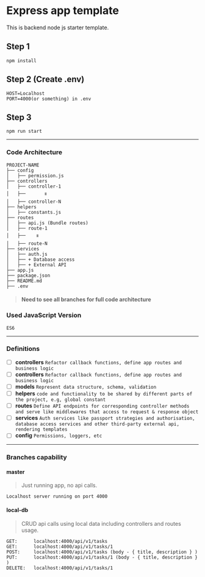 # Express app template
This is backend node js starter template.


## Step 1
    npm install
        
## Step 2 (Create .env)
    HOST=Localhost
    PORT=4000(or something) in .env
    
## Step 3
    npm run start
    
---

### Code Architecture 
```
PROJECT-NAME
├── config
│   ├── permission.js
├── controllers
│   ├── controller-1
│   ├──       ။
│   ├── controller-N
├── helpers
│   ├── constants.js
├── routes
│   ├── api.js (Bundle routes)
│   ├── route-1
│   ├──    ။
│   ├── route-N
├── services
│   ├── auth.js
│   ├── + Database access
│   ├── + External API
├── app.js
├── package.json
├── README.md
├── .env
```

> #### Need to see all branches for full code architecture

### Used JavaScript Version
    ES6

---
### Definitions
 - [ ] **controllers** `Refactor callback functions, define app routes and business logic`
 - [ ] **controllers** `Refactor callback functions, define app routes and business logic`
 - [ ] **models** `Represent data structure, schema, validation`
 - [ ] **helpers** `code and functionality to be shared by different parts of the project, e.g, global constant`
 - [ ] **routes** `Define API endpoints for corresponding controller methods and serve like middlewares that access to request & response object`
 - [ ] **services** `Auth services like passport strategies and authorisation, database access services and other third-party external api, rendering templates`
 - [ ] **config** `Permissions, loggers, etc`

---
### Branches capability

#### master
> Just running app, no api calls.

 `Localhost server running on port 4000`

#### local-db
> CRUD api calls using local data including controllers and routes usage.

  ```
  GET:      localhost:4000/api/v1/tasks
  GET:      localhost:4000/api/v1/tasks/1
  POST:     localhost:4000/api/v1/tasks (body - { title, description } )
  PUT:      localhost:4000/api/v1/tasks/1 (body - { title, description } )
  DELETE:   localhost:4000/api/v1/tasks/1
  ```
